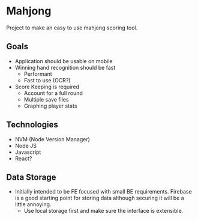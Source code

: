 # Mahjong

Project to make an easy to use mahjong scoring tool.

## Goals

- Application should be usable on mobile
- Winning hand recognition should be fast
    - Performant
    - Fast to use (OCR?)
- Score Keeping is required
    - Account for a full round
    - Multiple save files
    - Graphing player stats

## Technologies

- NVM (Node Version Manager)
- Node JS
- Javascript
- React?

## Data Storage

- Initially intended to be FE focused with small BE requirements. Firebase is a good starting point
for storing data although securing it will be a little annoying.
    - Use local storage first and make sure the interface is extensible.
